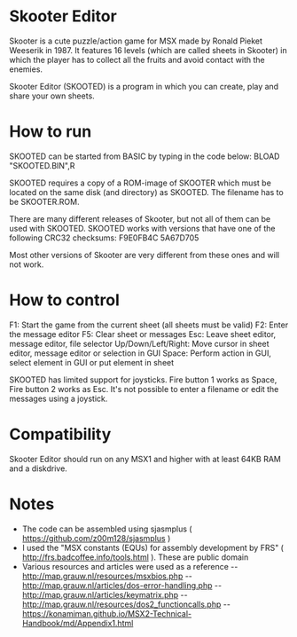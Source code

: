 # Skooter Editor
Skooter is a cute puzzle/action game for MSX made by Ronald Pieket Weeserik in 1987. It features 16 levels (which are called sheets in Skooter) in which the player has to collect all the fruits and avoid contact with the enemies.

Skooter Editor (SKOOTED) is a program in which you can create, play and share your own sheets.

# How to run
SKOOTED can be started from BASIC by typing in the code below:
BLOAD "SKOOTED.BIN",R

SKOOTED requires a copy of a ROM-image of SKOOTER which must be located on the same disk (and directory) as SKOOTED. The filename has to be SKOOTER.ROM.

There are many different releases of Skooter, but not all of them can be used with SKOOTED. SKOOTED works with versions that have one of the following CRC32 checksums:
F9E0FB4C
5A67D705

Most other versions of Skooter are very different from these ones and will not work.

# How to control
F1: Start the game from the current sheet (all sheets must be valid)
F2: Enter the message editor
F5: Clear sheet or messages
Esc: Leave sheet editor, message editor, file selector
Up/Down/Left/Right: Move cursor in sheet editor, message editor or selection in GUI
Space: Perform action in GUI, select element in GUI or put element in sheet

SKOOTED has limited support for joysticks. Fire button 1 works as Space, Fire button 2 works as Esc. It's not possible to enter a filename or edit the messages using a joystick.

# Compatibility
Skooter Editor should run on any MSX1 and higher with at least 64KB RAM and a diskdrive.

# Notes
- The code can be assembled using sjasmplus ( https://github.com/z00m128/sjasmplus )
- I used the "MSX constants (EQUs) for assembly development by FRS" ( http://frs.badcoffee.info/tools.html ). These are public domain
- Various resources and articles were used as a reference
-- http://map.grauw.nl/resources/msxbios.php
-- http://map.grauw.nl/articles/dos-error-handling.php
-- http://map.grauw.nl/articles/keymatrix.php
-- http://map.grauw.nl/resources/dos2_functioncalls.php
-- https://konamiman.github.io/MSX2-Technical-Handbook/md/Appendix1.html
